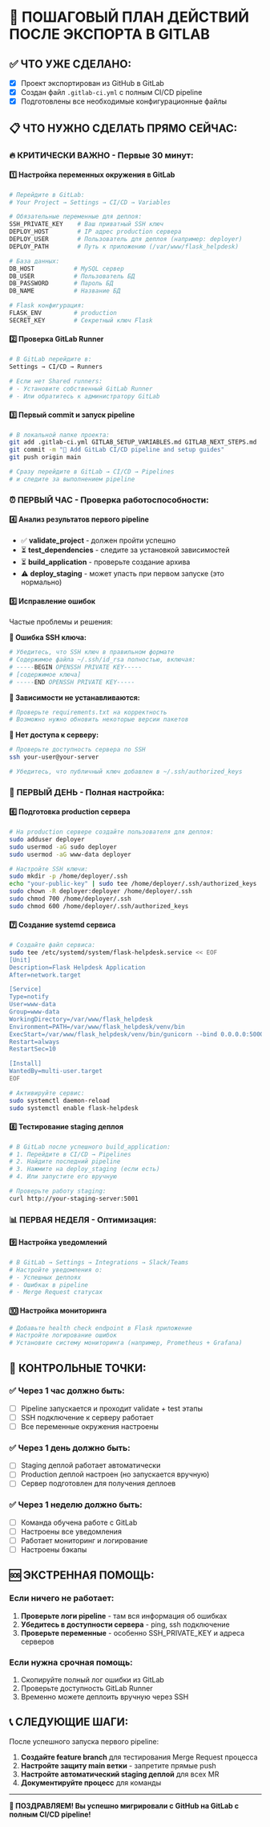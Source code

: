 # 🚀 ПОШАГОВЫЙ ПЛАН ДЕЙСТВИЙ ПОСЛЕ ЭКСПОРТА В GITLAB

## ✅ **ЧТО УЖЕ СДЕЛАНО:**
- [x] Проект экспортирован из GitHub в GitLab
- [x] Создан файл `.gitlab-ci.yml` с полным CI/CD pipeline
- [x] Подготовлены все необходимые конфигурационные файлы

## 📋 **ЧТО НУЖНО СДЕЛАТЬ ПРЯМО СЕЙЧАС:**

### 🔥 **КРИТИЧЕСКИ ВАЖНО - Первые 30 минут:**

#### 1️⃣ **Настройка переменных окружения в GitLab**
```bash
# Перейдите в GitLab:
# Your Project → Settings → CI/CD → Variables

# Обязательные переменные для деплоя:
SSH_PRIVATE_KEY    # Ваш приватный SSH ключ
DEPLOY_HOST        # IP адрес production сервера
DEPLOY_USER        # Пользователь для деплоя (например: deployer)
DEPLOY_PATH        # Путь к приложению (/var/www/flask_helpdesk)

# База данных:
DB_HOST           # MySQL сервер
DB_USER           # Пользователь БД
DB_PASSWORD       # Пароль БД
DB_NAME           # Название БД

# Flask конфигурация:
FLASK_ENV         # production
SECRET_KEY        # Секретный ключ Flask
```

#### 2️⃣ **Проверка GitLab Runner**
```bash
# В GitLab перейдите в:
Settings → CI/CD → Runners

# Если нет Shared runners:
# - Установите собственный GitLab Runner
# - Или обратитесь к администратору GitLab
```

#### 3️⃣ **Первый commit и запуск pipeline**
```bash
# В локальной папке проекта:
git add .gitlab-ci.yml GITLAB_SETUP_VARIABLES.md GITLAB_NEXT_STEPS.md
git commit -m "🚀 Add GitLab CI/CD pipeline and setup guides"
git push origin main

# Сразу перейдите в GitLab → CI/CD → Pipelines
# и следите за выполнением pipeline
```

### ⏰ **ПЕРВЫЙ ЧАС - Проверка работоспособности:**

#### 4️⃣ **Анализ результатов первого pipeline**
- ✅ **validate_project** - должен пройти успешно
- ⏳ **test_dependencies** - следите за установкой зависимостей
- ⏳ **build_application** - проверьте создание архива
- ⚠️ **deploy_staging** - может упасть при первом запуске (это нормально)

#### 5️⃣ **Исправление ошибок**
Частые проблемы и решения:

**🔴 Ошибка SSH ключа:**
```bash
# Убедитесь, что SSH ключ в правильном формате
# Содержимое файла ~/.ssh/id_rsa полностью, включая:
# -----BEGIN OPENSSH PRIVATE KEY-----
# [содержимое ключа]
# -----END OPENSSH PRIVATE KEY-----
```

**🔴 Зависимости не устанавливаются:**
```bash
# Проверьте requirements.txt на корректность
# Возможно нужно обновить некоторые версии пакетов
```

**🔴 Нет доступа к серверу:**
```bash
# Проверьте доступность сервера по SSH
ssh your-user@your-server

# Убедитесь, что публичный ключ добавлен в ~/.ssh/authorized_keys
```

### 📅 **ПЕРВЫЙ ДЕНЬ - Полная настройка:**

#### 6️⃣ **Подготовка production сервера**
```bash
# На production сервере создайте пользователя для деплоя:
sudo adduser deployer
sudo usermod -aG sudo deployer
sudo usermod -aG www-data deployer

# Настройте SSH ключи:
sudo mkdir -p /home/deployer/.ssh
echo "your-public-key" | sudo tee /home/deployer/.ssh/authorized_keys
sudo chown -R deployer:deployer /home/deployer/.ssh
sudo chmod 700 /home/deployer/.ssh
sudo chmod 600 /home/deployer/.ssh/authorized_keys
```

#### 7️⃣ **Создание systemd сервиса**
```bash
# Создайте файл сервиса:
sudo tee /etc/systemd/system/flask-helpdesk.service << EOF
[Unit]
Description=Flask Helpdesk Application
After=network.target

[Service]
Type=notify
User=www-data
Group=www-data
WorkingDirectory=/var/www/flask_helpdesk
Environment=PATH=/var/www/flask_helpdesk/venv/bin
ExecStart=/var/www/flask_helpdesk/venv/bin/gunicorn --bind 0.0.0.0:5000 --workers 4 wsgi:application
Restart=always
RestartSec=10

[Install]
WantedBy=multi-user.target
EOF

# Активируйте сервис:
sudo systemctl daemon-reload
sudo systemctl enable flask-helpdesk
```

#### 8️⃣ **Тестирование staging деплоя**
```bash
# В GitLab после успешного build_application:
# 1. Перейдите в CI/CD → Pipelines
# 2. Найдите последний pipeline
# 3. Нажмите на deploy_staging (если есть)
# 4. Или запустите его вручную

# Проверьте работу staging:
curl http://your-staging-server:5001
```

### 📊 **ПЕРВАЯ НЕДЕЛЯ - Оптимизация:**

#### 9️⃣ **Настройка уведомлений**
```bash
# В GitLab → Settings → Integrations → Slack/Teams
# Настройте уведомления о:
# - Успешных деплоях
# - Ошибках в pipeline
# - Merge Request статусах
```

#### 🔟 **Настройка мониторинга**
```bash
# Добавьте health check endpoint в Flask приложение
# Настройте логирование ошибок
# Установите систему мониторинга (например, Prometheus + Grafana)
```

## 🎯 **КОНТРОЛЬНЫЕ ТОЧКИ:**

### ✅ **Через 1 час должно быть:**
- [ ] Pipeline запускается и проходит validate + test этапы
- [ ] SSH подключение к серверу работает
- [ ] Все переменные окружения настроены

### ✅ **Через 1 день должно быть:**
- [ ] Staging деплой работает автоматически
- [ ] Production деплой настроен (но запускается вручную)
- [ ] Сервер подготовлен для получения деплоев

### ✅ **Через 1 неделю должно быть:**
- [ ] Команда обучена работе с GitLab
- [ ] Настроены все уведомления
- [ ] Работает мониторинг и логирование
- [ ] Настроены бэкапы

## 🆘 **ЭКСТРЕННАЯ ПОМОЩЬ:**

### Если ничего не работает:
1. **Проверьте логи pipeline** - там вся информация об ошибках
2. **Убедитесь в доступности сервера** - ping, ssh подключение
3. **Проверьте переменные** - особенно SSH_PRIVATE_KEY и адреса серверов

### Если нужна срочная помощь:
1. Скопируйте полный лог ошибки из GitLab
2. Проверьте доступность GitLab Runner
3. Временно можете деплоить вручную через SSH

## 📞 **СЛЕДУЮЩИЕ ШАГИ:**

После успешного запуска первого pipeline:

1. **Создайте feature branch** для тестирования Merge Request процесса
2. **Настройте защиту main ветки** - запретите прямые push
3. **Настройте автоматический staging деплой** для всех MR
4. **Документируйте процесс** для команды

---

**🎉 ПОЗДРАВЛЯЕМ! Вы успешно мигрировали с GitHub на GitLab с полным CI/CD pipeline!**
